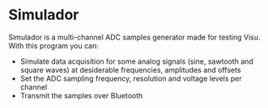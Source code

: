 # Simulador

Simulador is a multi-channel ADC samples generator made for testing Visu. With this program you can:

* Simulate data acquisition for some analog signals (sine, sawtooth and square waves) at desiderable frequencies, amplitudes and offsets
* Set the ADC sampling frequency, resolution and voltage levels per channel
* Transmit the samples over Bluetooth
